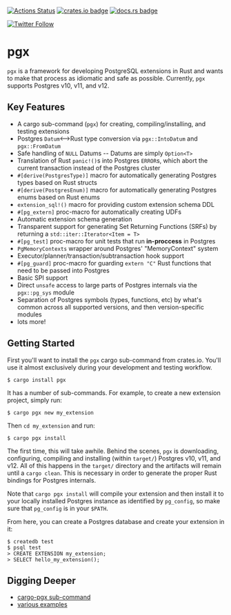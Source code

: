 [![Actions Status](https://github.com/zombodb/pgx/workflows/test/badge.svg)](https://github.com/zombodb/pgx/actions)
[![crates.io badge](https://img.shields.io/crates/v/pgx.svg)](https://crates.io/crates/pgx)
[![docs.rs badge](https://docs.rs/pgx/badge.svg)](https://docs.rs/pgx)

[![Twitter Follow](https://img.shields.io/twitter/follow/zombodb.svg?style=social)](https://twitter.com/zombodb)

# pgx

`pgx` is a framework for developing PostgreSQL extensions in Rust and wants to make that process as idiomatic and safe
as possible.  Currently, `pgx` supports Postgres v10, v11, and v12.

## Key Features

 - A cargo sub-command (`pgx`) for creating, compiling/installing, and testing extensions
 - Postgres `Datum`<-->Rust type conversion via `pgx::IntoDatum` and `pgx::FromDatum`
 - Safe handling of `NULL` Datums -- Datums are simply `Option<T>`
 - Translation of Rust `panic!()`s into Postgres `ERROR`s, which abort the current transaction instead of the Postgres cluster
 - `#[derive(PostgresType)]` macro for automatically generating Postgres types based on Rust structs
 - `#[derive(PostgresEnum)]` macro for automatically generating Postgres enums based on Rust enums
 - `extension_sql!()` macro for providing custom extension schema DDL
 - `#[pg_extern]` proc-macro for automatically creating UDFs
 - Automatic extension schema generation
 - Transparent support for generating Set Returning Functions (SRFs) by returning a `std::iter::Iterator<Item = T>`
 - `#[pg_test]` proc-macro for unit tests that run **in-proccess** in Postgres
 - `PgMemoryContexts` wrapper around Postgres' "MemoryContext" system
 - Executor/planner/transaction/subtransaction hook support
 - `#[pg_guard]` proc-macro for guarding `extern "C"` Rust functions that need to be passed into Postgres
 - Basic SPI support
 - Direct `unsafe` access to large parts of Postgres internals via the `pgx::pg_sys` module
 - Separation of Postgres symbols (types, functions, etc) by what's common across all supported versions, and then
 version-specific modules
 - lots more!

## Getting Started

First you'll want to install the `pgx` cargo sub-command from crates.io.  You'll use it almost exclusively during
your development and testing workflow.

```shell script
$ cargo install pgx
```

It has a number of sub-commands.  For example, to create a new extension project, simply run:

```shell script
$ cargo pgx new my_extension
``` 

Then `cd my_extension` and run:

```shell script
$ cargo pgx install
```

The first time, this will take awhile.  Behind the scenes, `pgx` is downloading, configuring, compiling and installing
(within `target/`) Postgres v10, v11, and v12.  All of this happens in the `target/` directory and the artifacts
will remain until a `cargo clean`.  This is necessary in order to generate the proper Rust bindings for Postgres internals.

Note that `cargo pgx install` will compile your extension and then install it to your locally installed Postgres instance
as identified by `pg_config`, so make sure that `pg_config` is in your `$PATH`.

From here, you can create a Postgres database and create your extension in it:

```shell script
$ createdb test
$ psql test
> CREATE EXTENSION my_extension;
> SELECT hello_my_extension();
```

## Digging Deeper

 - [cargo-pgx sub-command](cargo-pgx/)
 - [various examples](examples/)


 